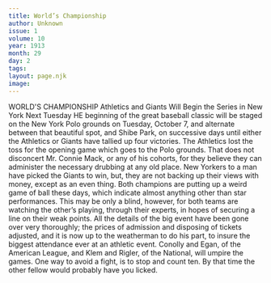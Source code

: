 ```yaml
---
title: World’s Championship
author: Unknown
issue: 1
volume: 10
year: 1913
month: 29
day: 2
tags:
layout: page.njk
image:
---
```

WORLD'S CHAMPIONSHIP    Athletics and Giants Will Begin the Series in New York Next Tuesday HE beginning of the great baseball classic will be staged on the New York Polo grounds on Tuesday, October 7, and alternate between that beautiful spot, and Shibe Park, on successive days until either the Athletics or Giants have tallied up four victories. The Athletics lost the toss for the opening game which goes to the Polo grounds. That does not disconcert Mr. Connie Mack, or any of his cohorts, for they believe they can administer the necessary drubbing at any old place. New Yorkers to a man have picked the Giants to win, but, they are not backing up their views with money, except as an even thing. Both champions are putting up a weird game of ball these days, which indicate almost anything other than star performances. This may be only a blind, however, for both teams are watching the other’s playing, through their experts, in hopes of securing a line on their weak points. All the details of the big event have been gone over very thoroughly; the prices of admission and disposing of tickets adjusted, and it is now up to the weatherman to do his part, to insure the biggest attendance ever at an athletic event. Conolly and Egan, of the American League, and Klem and Rigler, of the National, will umpire the games. One way to avoid a fight, is to stop and count ten. By that time the other fellow would probably have you licked. 

